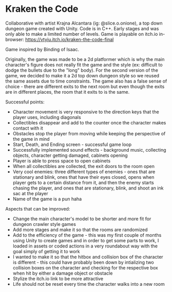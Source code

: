 # Kraken the Code
Collaborative with artist Krajna Alcantara (ig: @slice.o.onione), a top down dungeon game created with Unity.  Code is in C++.  Early stages and was only able to make a limited number of levels.
Game is playable on itch.io in-browser: https://vtyiu.itch.io/kraken-the-code-final

Game inspired by Binding of Isaac.

Originally, the game was made to be a 2d platformer which is why the main character's figure does not really fit the game and the style (ex: difficult to dodge the bullets due to the "long" body).  For the second version of the game, we decided to make it a 2d top down dungeon style so we reused the same assets due to time constraints.
The game also has a false sense of choice - there are different exits to the next room but even though the exits are in different places, the room that it exits to is the same.

Successful points:
- Character movement is very responsive to the direction keys that the player uses, including diagonals
- Collectibles disappear and add to the counter once the character makes contact with it
- Obstacles stop the player from moving while keeping the perspective of the game in mind
- Start, Death, and Ending screen - successful game loop
- Successfully implemented sound effects - background music, collecting objects, character getting damaged, cabinets opening
- Player is able to press space to open cabinets
- When all collectibles are collected, the exit doors to the room open
- Very cool enemies: three different types of enemies - ones that are stationary and blink, ones that have their eyes closed, opens when player gets to a certain distance from it, and then the enemy starts chasing the player, and ones that are stationary, blink, and shoot an ink sac at the player
- Name of the game is a pun haha

Aspects that can be improved:
- Change the main character's model to be shorter and more fit for dungeon crawler style games
- Add more stages and make it so that the rooms are randomized
- Add to the efficiency of the game - this was my first couple of months using Unity to create games and in order to get some parts to work, I loaded in assets or coded actions in a very roundabout way with the goal simply of getting it to work
- I wanted to make it so that the hitbox and collision box of the character is different - this could have probably been down by intializing two collision boxes on the character and checking for the respective box when hit by either a damage object or obstacle
- Stylize the itch.io link to be more attractive
- Life should not be reset every time the character walks into a new room
